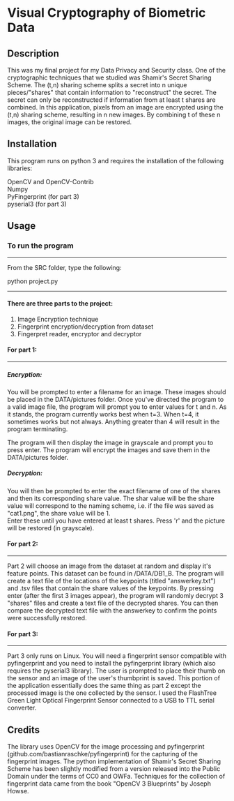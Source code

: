 # Visual Cryptography of Biometric Data



## Description
This was my final project for my Data Privacy and Security class. One of the cryptographic techniques that we studied was Shamir's Secret Sharing Scheme. The (t,n) sharing scheme splits a secret into n unique pieces/"shares" that contain information to "reconstruct" the secret. The secret can only be reconstructed if information from at least t shares are combined. In this application, pixels from an image are encrypted using the (t,n) sharing scheme, resulting in n new images. By combining t of these n images, the original image can be restored.  


## Installation
This program runs on python 3 and requires the installation of the following libraries:

OpenCV and OpenCV-Contrib </br>
Numpy </br>
PyFingerprint (for part 3)</br>
pyserial3 (for part 3)</br>



## Usage

### To run the program
****
From the SRC folder, type the following:

python project.py

****************************************

#### There are three parts to the project:
1. Image Encryption technique
2. Fingerprint encryption/decryption from dataset
3. Fingerpret reader, encryptor and decryptor

#### For part 1:
_________________________________________________________
##### Encryption:
You will be prompted to enter a filename for an image.  These images should be placed in the DATA/pictures folder.
Once you've directed the program to a valid image file, the program will prompt you to enter values for t and n.
As it stands, the program currently works best when t=3.  When t=4, it sometimes works but not always.
Anything greater than 4 will result in the program terminating. </br>

The program will then display the image in grayscale and prompt you to press enter.
The program will encrypt the images and save them in the DATA/pictures folder.

##### Decryption:

You will then be prompted to enter the exact filename of one of the shares and then its corresponding share value.  The shar value will
be the share value will correspond to the naming scheme, i.e. if the file was saved as "cat1.png", the share value will be 1.  
Enter these until you have entered at least t shares.
Press 'r' and the picture will be restored (in grayscale).

#### For part 2:
_____________________________________________________________
Part 2 will choose an image from the dataset at random and display it's feature points.  This dataset can be found in /DATA/DB1_B.
The program will create a text file of the locations of the keypoints (titled "answerkey.txt") and .tsv files that contain the share values of the keypoints.
By pressing enter (after the first 3 images appear), the program will randomly decrypt 3 "shares" files and create a text file of the decrypted shares.  You can then compare the decrypted text file with the answerkey to confirm the points were successfully restored.

#### For part 3:
______________________________________________________________
Part 3 only runs on Linux.  You will need a fingerprint sensor compatible with pyfingerprint and you need to install the pyfingerprint library (which also requires the pyserial3 library).  The user is prompted to place their thumb on the sensor and an image of the user's thumbprint is saved.  This portion of the application essentially does the same thing as part 2 except the processed image is the one collected by the sensor.  I used the FlashTree Green Light Optical Fingerprint Sensor connected to a USB to TTL serial converter.  

## Credits
The library uses OpenCV for the image processing and pyfingerprint (github.com/bastianraschke/pyfingerprint) for the capturing of the fingerprint images.  The python implementation of Shamir's Secret Sharing Scheme has been slightly modified from a version released into the Public Domain under the terms of CC0 and OWFa.  Techniques for the collection of fingerprint data came from the book "OpenCV 3 Blueprints" by Joseph Howse.
